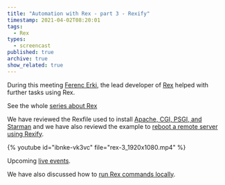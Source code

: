 ```yaml
---
title: "Automation with Rex - part 3 - Rexify"
timestamp: 2021-04-02T08:20:01
tags:
  - Rex
types:
  - screencast
published: true
archive: true
show_related: true
---
```



During this meeting [Ferenc Erki](https://www.linkedin.com/in/ferki/), the lead developer of [Rex](https://www.rexify.org/)
helped with further tasks using Rex.

See the whole [series about Rex](/rex)

We have reviewed the Rexfile used to install [Apache, CGI, PSGI, and Starman](https://perlmaven.com/from-cgi-to-psgi-and-starman)
and we have also reviewd the example to [reboot a remote server using Rexify](/rex-reboot-remote-server).


{% youtube id="ibnke-vk3vc" file="rex-3_1920x1080.mp4" %}

Upcoming [live events](/live).


We have also discussed how to [run Rex commands locally](/rex-run-code-locally).



